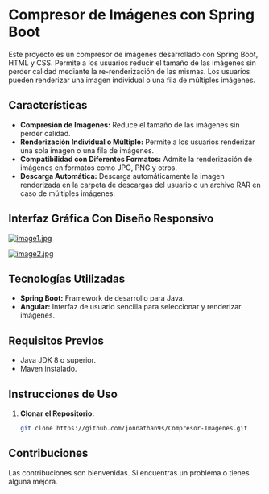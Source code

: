 # Compresor de Imágenes con Spring Boot

Este proyecto es un compresor de imágenes desarrollado con Spring Boot, HTML y CSS. Permite a los usuarios reducir el tamaño de las imágenes sin perder calidad mediante la re-renderización 
de las mismas. Los usuarios pueden renderizar una imagen individual o una fila de múltiples imágenes.

## Características

- **Compresión de Imágenes:** Reduce el tamaño de las imágenes sin perder calidad.
- **Renderización Individual o Múltiple:** Permite a los usuarios renderizar una sola imagen o una fila de imágenes.
- **Compatibilidad con Diferentes Formatos:** Admite la renderización de imágenes en formatos como JPG, PNG y otros.
- **Descarga Automática:** Descarga automáticamente la imagen renderizada en la carpeta de descargas del usuario o un archivo RAR en caso de múltiples imágenes.

## Interfaz Gráfica Con Diseño Responsivo
[![image1.jpg](https://i.postimg.cc/RCJsX5Yq/image1.jpg)](https://postimg.cc/rzcNwbML)

[![image2.jpg](https://i.postimg.cc/gj4n3B3p/image2.jpg)](https://postimg.cc/T5Ld60kN)

## Tecnologías Utilizadas

- **Spring Boot:** Framework de desarrollo para Java.
- **Angular:** Interfaz de usuario sencilla para seleccionar y renderizar imágenes.

## Requisitos Previos

- Java JDK 8 o superior.
- Maven instalado.

## Instrucciones de Uso

1. **Clonar el Repositorio:**
   ```bash
   git clone https://github.com/jonnathan9s/Compresor-Imagenes.git

## Contribuciones

Las contribuciones son bienvenidas. Si encuentras un problema o tienes alguna mejora.

